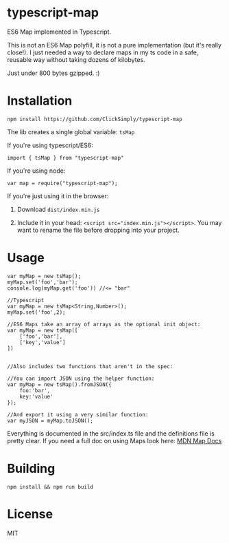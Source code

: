# typescript-map
ES6 Map implemented in Typescript.

This is not an ES6 Map polyfill, it is not a pure implementation (but it's really close!).
I just needed a way to declare maps in my ts code in a safe, reusable way without taking dozens of kilobytes.

Just under 800 bytes gzipped. :)

# Installation
`npm install https://github.com/ClickSimply/typescript-map`

The lib creates a single global variable: `tsMap`

If you're using typescript/ES6:
```
import { tsMap } from "typescript-map"
```

If you're using node:
```
var map = require("typescript-map");
```

If you're just using it in the browser:

1. Download `dist/index.min.js`

2. Include it in your head: `<script src="index.min.js"></script>`.  You may want to rename the file before dropping into your project.

# Usage


```
var myMap = new tsMap();
myMap.set('foo','bar');
console.log(myMap.get('foo')) //<= "bar"

//Typescript
var myMap = new tsMap<String,Number>();
myMap.set('foo',2);

//ES6 Maps take an array of arrays as the optional init object:
var myMap = new tsMap([
    ['foo','bar'],
    ['key','value']
])


//Also includes two functions that aren't in the spec:

//You can import JSON using the helper function:
var myMap = new tsMap().fromJSON({
    foo:'bar',
    key:'value'
});

//And export it using a very similar function:
var myJSON = myMap.toJSON();

```

Everything is documented in the src/index.ts file and the definitions file is pretty clear.  If you need a full doc on using Maps look here:
[MDN Map Docs](https://developer.mozilla.org/en-US/docs/Web/JavaScript/Reference/Global_Objects/Map)

# Building
`npm install && npm run build`

# License
MIT
